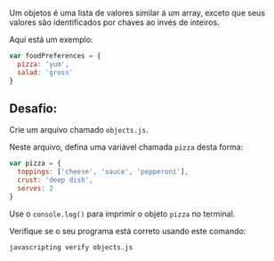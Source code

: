 Um objetos é uma lista de valores similar á um array, exceto que seus valores são identificados por chaves ao invés de inteiros.

Aqui está um exemplo:

```js
var foodPreferences = {
  pizza: 'yum',
  salad: 'gross'
}
```

## Desafio:

Crie um arquivo chamado `objects.js`.

Neste arquivo, defina uma variável chamada `pizza` desta forma:

```js
var pizza = {
  toppings: ['cheese', 'sauce', 'pepperoni'],
  crust: 'deep dish',
  serves: 2
}
```

Use o `console.log()` para imprimir o objeto `pizza` no terminal.

Verifique se o seu programa está correto usando este comando:

```bash
javascripting verify objects.js
```
